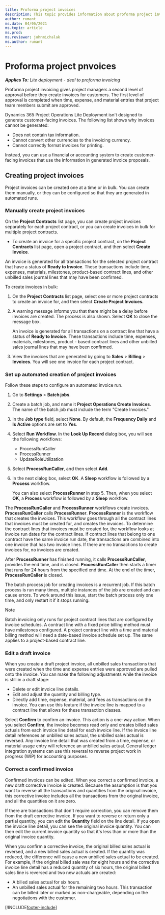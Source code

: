 ```yaml
---
title: Proforma project invoices
description: This topic provides information about proforma project invoices in Project Operations.
author: rumant
ms.date: 04/06/2021
ms.topic: article
ms.prod:
ms.reviewer: johnmichalak
ms.author: rumant
---
```


# Proforma project pnvoices

_**Applies To:** Lite deployment - deal to proforma invoicing_

Proforma project invoicing gives project managers a second level of approval before they create invoices for customers. The first level of approval is completed when time, expense, and material entries that project team members submit are approved.

Dynamics 365 Project Operations Lite Deployment isn't designed to generate customer-facing invoices. The following list shows why invoices cannot be generated:

- Does not contain tax information.
- Cannot convert other currencies to the invoicing currency.
- Cannot correctly format invoices for printing.

Instead, you can use a financial or accounting system to create customer-facing invoices that use the information in generated invoice proposals.

## Creating project invoices

Project invoices can be created one at a time or in bulk. You can create them manually, or they can be configured so that they are generated in automated runs.

### Manually create project invoices 

On the **Project Contracts** list page, you can create project invoices separately for each project contract, or you can create invoices in bulk for multiple project contracts.

   - To create an invoice for a specific project contract, on the **Project Contracts** list page, open a project contract, and then select **Create Invoice**.

   An invoice is generated for all transactions for the selected project contract that have a status of **Ready to Invoice**. These transactions include time, expenses, materials, milestones, product-based contract lines, and other unbilled sales journal lines that may have been confirmed.

To create invoices in bulk:

1. On the **Project Contracts** list page, select one or more project contracts to create an invoice for, and then select **Create Project Invoices**.
2. A warning message informs you that there might be a delay before invoices are created. The process is also shown. Select **OK** to close the message box.

   An invoice is generated for all transactions on a contract line that have a status of **Ready to Invoice**. These transactions include time, expenses, materials, milestones, product - based contract lines and other unbilled sales journal lines that may have been confirmed.

3. View the invoices that are generated by going to **Sales** \> **Billing** \> **Invoices**. You will see one invoice for each project contract.

### Set up automated creation of project invoices 

Follow these steps to configure an automated invoice run.

1. Go to **Settings** \> **Batch jobs**.
2. Create a batch job, and name it **Project Operations Create Invoices**. The name of the batch job must include the term "Create Invoices."
3. In the **Job type** field, select **None**. By default, the **Frequency Daily** and **Is Active** options are set to **Yes**.
4. Select **Run Workflow**. In the **Look Up Record** dialog box, you will see the following workflows:

    - ProcessRunCaller
    - ProcessRunner
    - UpdateRoleUtilization

5. Select **ProcessRunCaller**, and then select **Add**.
6. In the next dialog box, select **OK**. A **Sleep** workflow is followed by a **Process** workflow.

    You can also select **ProcessRunner** in step 5. Then, when you select **OK**, a **Process** workflow is followed by a **Sleep** workflow.

The **ProcessRunCaller** and **ProcessRunner** workflows create invoices. **ProcessRunCaller** calls **ProcessRunner**. **ProcessRunner** is the workflow that creates the invoices. This workflow goes through all the contract lines that invoices must be created for, and creates the invoices. To determine the contract lines that invoices must be created for, the workflow looks at invoice run dates for the contract lines. If contract lines that belong to one contract have the same invoice run date, the transactions are combined into one invoice that has two invoice lines. If there are no transactions to create invoices for, no invoices are created.

After **ProcessRunner** has finished running, it calls **ProcessRunCaller**, provides the end time, and is closed. **ProcessRunCaller** then starts a timer that runs for 24 hours from the specified end time. At the end of the timer, **ProcessRunCaller** is closed.

The batch process job for creating invoices is a recurrent job. If this batch process is run many times, multiple instances of the job are created and can cause errors. To work around this issue, start the batch process only one time, and only restart it if it stops running.

> [!NOTE]
> Batch invoicing only runs for project contract lines that are configured by invoice schedules. A contract line with a fixed price billing method must have milestones configured. A project contract line with a time and material billing method will need a date-based invoice schedule set up. The same applies to a project-based contract line.      
 
### Edit a draft invoice

When you create a draft project invoice, all unbilled sales transactions that were created when the time and expense entries were approved are pulled onto the invoice. You can make the following adjustments while the invoice is still in a draft stage:

- Delete or edit invoice line details.
- Edit and adjust the quantity and billing type.
- Directly add time, expense, material, and fees as transactions on the invoice. You can use this feature if the invoice line is mapped to a contract line that allows for these transaction classes.

Select **Confirm** to confirm an invoice. This action is a one-way action. When you select **Confirm**, the invoice becomes read only and creates billed sales actuals from each invoice line detail for each invoice line. If the invoice line detail references an unbilled sales actual, the unbilled sales actual is reversed. Any invoice line detail that was created from a time, expense, or material usage entry will reference an unbilled sales actual. General ledger integration systems can use this reversal to reverse project work in progress (WIP) for accounting purposes.

### Correct a confirmed invoice

Confirmed invoices can be edited. When you correct a confirmed invoice, a new draft corrective invoice is created. Because the assumption is that you want to reverse all the transactions and quantities from the original invoice, this corrective invoice includes all the transactions from the original invoice, and all the quantities on it are zero.

If there are transactions that don't require correction, you can remove them from the draft corrective invoice. If you want to reverse or return only a partial quantity, you can edit the **Quantity** field on the line detail. If you open the invoice line detail, you can see the original invoice quantity. You can then edit the current invoice quantity so that it's less than or more than the original invoice quantity.

When you confirm a corrective invoice, the original billed sales actual is reversed, and a new billed sales actual is created. If the quantity was reduced, the difference will cause a new unbilled sales actual to be created. For example, if the original billed sale was for eight hours and the corrective invoice line detail has a reduced quantity of six hours, the original billed sales line is reversed and two new actuals are created:

- A billed sales actual for six hours.
- An unbilled sales actual for the remaining two hours. This transaction can be billed later or marked as non-chargeable, depending on the negotiations with the customer.



[!INCLUDE[footer-include](../../includes/footer-banner.md)]
